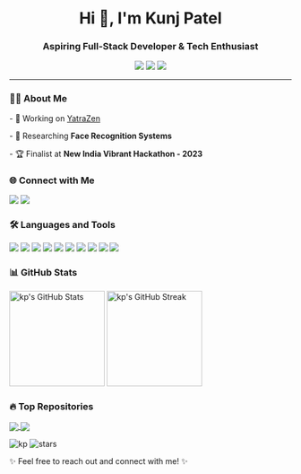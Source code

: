 <h1 align="center">Hi 👋, I'm Kunj Patel </h1>
<h3 align="center">Aspiring Full-Stack Developer & Tech Enthusiast</h3>

<p align="center">
  <a href="https://kunj.me" target="_blank"><img src="https://img.shields.io/badge/Portfolio-kunj.me-blue?style=flat-square&logo=web"></a>
  <a href="https://github.com/hyphen04" target="_blank"><img src="https://img.shields.io/github/followers/hyphen04?label=Follow&style=social"></a>
  <a href="mailto:kunj2604@gmail.com"><img src="https://img.shields.io/badge/Email-kunj2604%40gmail.com-red?style=flat-square&logo=gmail"></a>
</p>


---

<div>
  <div>
    <h3>👨‍💻 About Me</h3>
    <p>- 🔭 Working on <a href="https://github.com/hyphen04/v4-YatraZen">YatraZen</a></p>
    <p>- 🌱 Researching <strong>Face Recognition Systems</strong></p>
    <p>- 🏆 Finalist at <strong>New India Vibrant Hackathon - 2023</strong></p>
  </div>
  <div>
    <h3>🌐 Connect with Me</h3>
    <p>
      <a href="https://linkedin.com/in/ikp"><img src="https://img.shields.io/badge/LinkedIn-0077B5?style=flat-square&logo=linkedin&logoColor=white"></a>
      <a href="https://ikunj.me"><img src="https://img.shields.io/badge/Portfolio-ikunj.me-blue?style=flat-square&logo=web"></a>
    </p>
  </div>
  <div>
    <h3>🛠️ Languages and Tools</h3>
    <p>
      <img src="https://img.shields.io/badge/HTML5-E34F26?style=flat-square&logo=html5&logoColor=white">
      <img src="https://img.shields.io/badge/CSS3-1572B6?style=flat-square&logo=css3&logoColor=white">
      <img src="https://img.shields.io/badge/JavaScript-F7DF1E?style=flat-square&logo=javascript&logoColor=black">
      <img src="https://img.shields.io/badge/Python-3776AB?style=flat-square&logo=python&logoColor=white">
      <img src="https://img.shields.io/badge/React_Native-20232A?style=flat-square&logo=react&logoColor=61DAFB">
      <img src="https://img.shields.io/badge/Node.js-43853D?style=flat-square&logo=node-dot-js&logoColor=white">
      <img src="https://img.shields.io/badge/Next.js-000000?style=flat-square&logo=next-dot-js&logoColor=white">
      <img src="https://img.shields.io/badge/PostgreSQL-336791?style=flat-square&logo=postgresql&logoColor=white">
      <img src="https://img.shields.io/badge/MongoDB-47A248?style=flat-square&logo=mongodb&logoColor=white">
      <img src="https://img.shields.io/badge/Figma-F24E1E?style=flat-square&logo=figma&logoColor=white">
    </p>
  </div>
  <div>
    <h3>📊 GitHub Stats</h3>
    <p>
      <img src="https://github-readme-stats.vercel.app/api?username=hyphen04&show_icons=true&theme=radical" alt="kp's GitHub Stats" height="170">
      <img src="https://github-readme-streak-stats.herokuapp.com/?user=hyphen04&theme=radical" alt="kp's GitHub Streak" height="170">
    </p>
  </div>
  <div>
    <h3>🔥 Top Repositories</h3>
    <p>
      <a href="https://github.com/hyphen04/v4-YatraZen">
        <img align="center" src="https://github-readme-stats.vercel.app/api/pin/?username=hyphen04&repo=v4-YatraZen&theme=radical" />
      </a>
      <a href="https://github.com/hyphen04/OPi5">
        <img align="center" src="https://github-readme-stats.vercel.app/api/pin/?username=hyphen04&repo=OPi5&theme=radical" />
      </a>
    </p>
  </div>
</div>

<p>
  <img src="https://komarev.com/ghpvc/?username=hyphen04&label=Profile%20Views&color=0e75b6&style=flat" alt="kp" /> 
  <img src="https://img.shields.io/github/stars/hyphen04?style=social" alt="stars">
</p>


<p>✨ Feel free to reach out and connect with me! ✨</p>
